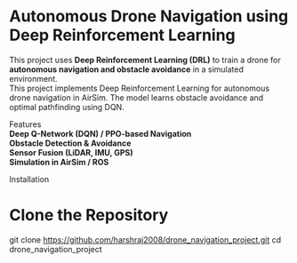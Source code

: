 # Autonomous Drone Navigation using Deep Reinforcement Learning  

This project uses **Deep Reinforcement Learning (DRL)** to train a drone for **autonomous navigation and obstacle avoidance** in a simulated environment.  
This project implements Deep Reinforcement Learning for autonomous drone navigation in AirSim. The model learns obstacle avoidance and optimal pathfinding using DQN.  

 Features  
 **Deep Q-Network (DQN) / PPO-based Navigation**  
 **Obstacle Detection & Avoidance**  
 **Sensor Fusion (LiDAR, IMU, GPS)**  
 **Simulation in AirSim / ROS**  



Installation  
# Clone the Repository  
git clone https://github.com/harshraj2008/drone_navigation_project.git
cd drone_navigation_project
